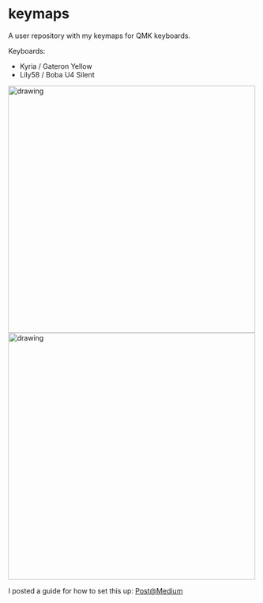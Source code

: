 # keymaps
A user repository with my keymaps for QMK keyboards.

Keyboards:
- Kyria / Gateron Yellow
- Lily58 / Boba U4 Silent

<img src="https://user-images.githubusercontent.com/1384547/132745670-abdf16f8-488b-4c6e-a9ee-b5b259b1f638.jpg" alt="drawing" width="500"/><img src="https://user-images.githubusercontent.com/1384547/132745688-de5702ef-acae-4fae-aa5a-e7e8233ad5e0.JPG" alt="drawing" width="500"/>

I posted a guide for how to set this up: [Post@Medium](https://medium.com/@patrick.elmquist/separate-keymap-repo-for-qmk-136ff5a419bd)
